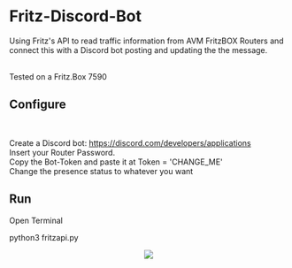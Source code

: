 # Fritz-Discord-Bot
Using Fritz's API to read traffic information from AVM FritzBOX Routers and connect this with a Discord bot posting and updating the the message.

<br> 
Tested on a Fritz.Box 7590

## Configure
<br>

Create a Discord bot: https://discord.com/developers/applications
<br>
Insert your Router Password.
<br>
Copy the Bot-Token and paste it at Token = 'CHANGE_ME'
<br>
Change the presence status to whatever you want

## Run

Open Terminal

python3 fritzapi.py

<div></div>
<img scr=https://i.gyazo.com/49daf60f36fae1d7307c7d8f9656facb.png/>

<div align="center">
<a href="https://i.gyazo.com/7f2323c022853777ea6d1ef75ffc8cf7.png">
<img src="https://i.gyazo.com/7f2323c022853777ea6d1ef75ffc8cf7.png" />
</a>
</div>
